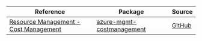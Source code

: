 | Reference | Package | Source |
|---|---|---|
|[Resource Management - Cost Management](mgmt-costmanagement-readme.md)|[azure-mgmt-costmanagement](https://pypi.org/project/azure-mgmt-costmanagement)|[GitHub](https://github.com/Azure/azure-sdk-for-python)|
